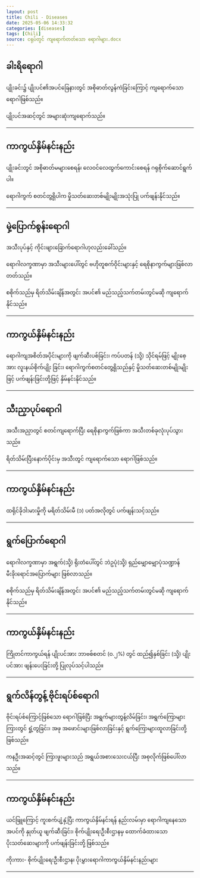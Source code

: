 ```yaml
---
layout: post
title: Chili - Diseases
date: 2025-05-06 14:33:32 
categories: [diseases]
tags: [Chili]
source: ငရုပ်တွင် ကျရောက်တတ်သော ရောဂါများ.docx
---
```


## ခါးရိရောဂါ

ပျိုးခင်း၌ ပျိုးပင်၏အပင်ခြေနားတွင် အစိုဓာတ်လွန်ကဲခြင်းကြောင့် ကျရောက်သော ရောဂါဖြစ်သည်။

ပျိုးပင်အဆင့်တွင် အများဆုံးကျရောက်သည်။

---

## ကာကွယ်နှိမ်နင်းနည်း

ပျိုးခင်းတွင် အစိုဓာတ်မများစေရန်၊ လေဝင်လေထွက်ကောင်းစေရန် ဂရုစိုက်ဆောင်ရွက်ပါ။

ရောဂါကွက် စတင်တွ့ရှိပါက မှိုသတ်ဆေးတစ်မျိုးမျိုးအသုံးပြု ပက်ဖျန်းနိုင်သည်။

---

## မှဲ့ပြောက်စွန်းရောဂါ

အသီးပုပ်နှင့် ကိုင်းဖျားခြောက်ရောဂါဟုလည်းခေါ်သည်။

ရောဂါလက္ခဏာမှာ အသီးများပေါ်တွင် ဗဟိုတူစက်ဝိုင်းများနှင့် ရေစိုနာကွက်များဖြစ်လာတတ်သည်။

စစိုက်သည်မှ ရိတ်သိမ်းချိန်အတွင်း အပင်၏ မည်သည့်သက်တမ်းတွင်မဆို ကျရောက်နိုင်သည်။

---

## ကာကွယ်နှိမ်နင်းနည်း

ရောဂါကျအစိတ်အပိုင်းများကို ဖျက်ဆီးပစ်ခြင်း၊ ကပ်ပတန် (သို့) သိုင်ရမ်ဖြင့် မျိုးစေ့အား လူးနယ်စိုက်ပျိုး ခြင်း၊ ရောဂါကွက်စတင်တွေ့ရှိသည်နှင့် မှိုသတ်ဆေးတစ်မျိုးမျိုးဖြင့် ပက်ဖျန်းခြင်းတို့ဖြင့် နှိမ်နင်းနိုင်သည်။

---

## သီးညှာပုပ်ရောဂါ

အသီးအညှာတွင် စတင်ကျရောက်ပြီး ရေစိုနာကွက်ဖြစ်ကာ အသီးတစ်ခုလုံးပုပ်သွားသည်။

ရိတ်သိမ်းပြီးနောက်ပိုင်းမှ အသီးတွင် ကျရောက်သော ရောဂါဖြစ်သည်။

---

## ကာကွယ်နှိမ်နင်းနည်း

ထရိုင်ခိုဒါးမားမှိုကို မရိတ်သိမ်းမီ (၁) ပတ်အလိုတွင် ပက်ဖျန်းသင့်သည်။

---

## ရွက်ပြောက်ရောဂါ

ရောဂါလက္ခဏာမှာ အရွက်(သို့) ရိုးတံပေါ်တွင် ဘဲဥပုံ(သို့) ရှည်မျှောမျှောပုံသဏ္ဍာန် မီးခိုးရောင်အပြောက်များ ဖြစ်လာသည်။

စစိုက်သည်မှ ရိတ်သိမ်းချိန်အတွင်း အပင်၏ မည်သည့်သက်တမ်းတွင်မဆို ကျရောက်နိုင်သည်။

---

## ကာကွယ်နှိမ်နင်းနည်း

ကြိုတင်ကာကွယ်ရန် ပျိုးပင်အား ဘာဗစ်စတင် (၀.၂%) တွင် ထည်၍နှစ်ခြင်း (သို့) ပျိုးပင်အား ဖျန်းပေးခြင်းတို့ ပြုလုပ်သင့်ပါသည်။

---

## ရွက်လိန်တွန့် ဗိုင်းရပ်စ်ရောဂါ

ဗိုင်းရပ်စ်ကြောင့်ဖြစ်သော ရောဂါဖြစ်ပြီး အရွက်များတွန့်လိမ်ခြင်း၊ အရွက်ကြောများကြားတွင် ရှုံ့တွခြင်း၊  အဖု အဖောင်းများဖြစ်လာခြင်းနှင့် ရွက်ကြောများထူလာခြင်းတို့ ဖြစ်သည်။

ကနဦးအဆင့်တွင် ကြားဖူးများသည် အရွယ်အစားသေးငယ်ပြီး အစုလိုက်ဖြစ်ပေါ်လာသည်။

---

## ကာကွယ်နှိမ်နင်းနည်း

ယင်ဖြူကြောင့် ကူးစက်ပျံ့နှံ့ပြီး ကာကွယ်နှိမ်နင်းရန် နည်းလမ်းမှာ ရောဂါကျနေသော အပင်ကို နှုတ်ယူ ဖျက်ဆီးခြင်း၊ စိုက်ပျိုးရေးဦးစီးဌာနမှ ထောက်ခံထားသော ပိုးသတ်ဆေးများကို ပက်ဖျန်းခြင်းတို့ ဖြစ်သည်။

ကိုးကား- စိုက်ပျိုးရေးဦးစီးဌာန၊ ပိုးမွှားရောဂါကာကွယ်နှိမ်နင်းနည်းများ

---
